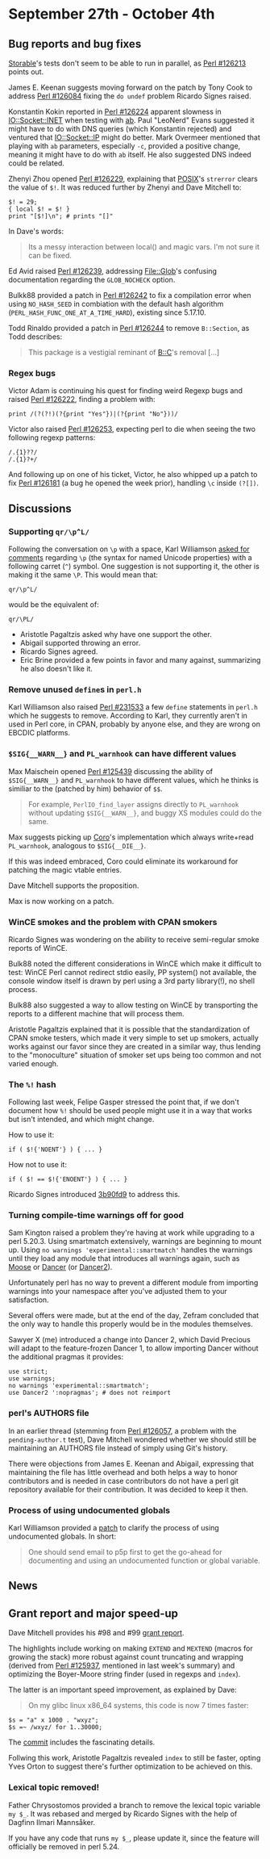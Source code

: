 # September 27th - October 4th

## Bug reports and bug fixes

[Storable](https://metacpan.org/pod/Storable)'s tests don't seem to be
able to run in parallel, as
[Perl #126213](https://rt.perl.org/Ticket/Display.html?id=126213) points
out.

James E. Keenan suggests moving forward on the patch by Tony Cook
to address [Perl #126084](https://rt.perl.org/Ticket/Display.html?id=126084)
fixing the `do undef` problem Ricardo Signes raised.

Konstantin Kokin reported in
[Perl #126224](https://rt.perl.org/Ticket/Display.html?id=126224) apparent
slowness in [IO::Socket::INET](https://metacpan.org/pod/IO::Socket::INET)
when testing with [ab](https://httpd.apache.org/docs/2.2/programs/ab.html).
Paul "LeoNerd" Evans suggested it might have to do with DNS queries (which
Konstantin rejected) and ventured that
[IO::Socket::IP](https://metacpan.org/pod/IO::Socket::IP) might do better.
Mark Overmeer mentioned that playing with `ab` parameters, especially `-c`,
provided a positive change, meaning it might have to do with `ab` itself.
He also suggested DNS indeed could be related.

Zhenyi Zhou opened
[Perl #126229](https://rt.perl.org/Ticket/Display.html?id=126229),
explaining that [POSIX](https://metacpan.org/pod/POSIX)'s `strerror` clears
the value of `$!`. It was reduced further by Zhenyi and Dave Mitchell to:

    $! = 29;
    { local $! = $! }
    print "[$!]\n"; # prints "[]"

In Dave's words:

> Its a messy interaction between local() and magic vars.
> I'm not sure it can be fixed.

Ed Avid raised
[Perl #126239](https://rt.perl.org/Ticket/Display.html?id=126239),
addressing [File::Glob](https://metacpan.org/pod/File::Glob)'s confusing
documentation regarding the `GLOB_NOCHECK` option.

Bulkk88 provided a patch in
[Perl #126242](https://rt.perl.org/Ticket/Display.html?id=126242) to fix
a compilation error when using `NO_HASH_SEED` in combiation with the
default hash algorithm (`PERL_HASH_FUNC_ONE_AT_A_TIME_HARD`), existing
since 5.17.10.

Todd Rinaldo provided a patch in
[Perl #126244](https://rt.perl.org/Ticket/Display.html?id=126244) to
remove `B::Section`, as Todd describes:

> This package is a vestigial reminant of
> [B::C](https://metacpan.org/pod/B::C)'s removal [...]

### Regex bugs

Victor Adam is continuing his quest for finding weird Regexp bugs and
raised [Perl #126222](https://rt.perl.org/Ticket/Display.html?id=126222),
finding a problem with:

    print /(?(?!)(?{print "Yes"})|(?{print "No"}))/

Victor also raised
[Perl #126253](https://rt.perl.org/Ticket/Display.html?id=126253),
expecting perl to die when seeing the two following regexp patterns:

    /.{1}??/
    /.{1}?+/

And following up on one of his ticket, Victor, he also whipped up a
patch to fix
[Perl #126181](https://rt.perl.org/Ticket/Display.html?id=126181)
(a bug he opened the week prior), handling `\c` inside `(?[])`.

## Discussions

### Supporting `qr/\p^L/`

Following the conversation on `\p` with a space, Karl Williamson
[asked for comments](...)
regarding `\p` (the syntax for named Unicode properties) with a following
carret (`^`) symbol. One suggestion is not supporting it, the other is
making it the same `\P`. This would mean that:

    qr/\p^L/

would be the equivalent of:

    qr/\PL/

* Aristotle Pagaltzis asked why have one support the other.
* Abigail supported throwing an error.
* Ricardo Signes agreed.
* Eric Brine provided a few points in favor and many against, summarizing
  he also doesn't like it.

### Remove unused `define`s in `perl.h`

Karl Williamson also raised
[Perl #231533](http://nntp.perl.org/group/perl.perl5.porters/231533) a few
`define` statements in `perl.h` which he suggests to remove. According to
Karl, they currently aren't in used in Perl core, in CPAN, probably by
anyone else, and they are wrong on EBCDIC platforms.

### `$SIG{__WARN__}` and `PL_warnhook` can have different values

Max Maischein opened
[Perl #125439](https://rt.perl.org/Ticket/Display.html?id=125439)
discussing the ability of `$SIG{__WARN__}` and `PL_warnhook` to have
different values, which he thinks is similiar to the (patched by him)
behavior of `$$`.

> For example, `PerlIO_find_layer` assigns directly to `PL_warnhook`
> without updating `$SIG{__WARN__}`, and buggy XS modules could
> do the same.

Max suggests picking up [Coro](https://metacpan.org/pod/Coro)'s
implementation which always write+read `PL_warnhook`, analogous to
`$SIG{__DIE__}`.

If this was indeed embraced, Coro could eliminate its workaround
for patching the magic vtable entries.

Dave Mitchell supports the proposition.

Max is now working on a patch.

### WinCE smokes and the problem with CPAN smokers

Ricardo Signes was wondering on the ability to receive semi-regular
smoke reports of WinCE.

Bulk88 noted the different considerations in WinCE which make it difficult
to test: WinCE Perl cannot redirect stdio easily, PP system() not available,
the console window itself is drawn by perl using a 3rd party library(!),
no shell process.

Bulk88 also suggested a way to allow testing on WinCE by transporting the
reports to a different machine that will process them.

Aristotle Pagaltzis explained that it is possible that the standardization
of CPAN smoke testers, which made it very simple to set up smokers,
actually works against our favor since they are created in a similar way,
thus lending to the "monoculture" situation of smoker set ups being too
common and not varied enough.

### The `%!` hash

Following last week, Felipe Gasper stressed the point that, if we don't
document how `%!` should be used people might use it in a way that works
but isn't intended, and which might change.

How to use it:

    if ( $!{'NOENT'} ) { ... }

How not to use it:

    if ( $! == $!{'ENOENT'} ) { ... }

Ricardo Signes introduced
[3b90fd9](http://perl5.git.perl.org/perl.git/commitdiff/3b90fd9) to
address this.

### Turning compile-time warnings off for good

Sam Kington raised a problem they're having at work while upgrading to
a perl 5.20.3. Using smartmatch extensively, warnings are beginning to
mount up. Using `no warnings 'experimental::smartmatch'` handles the
warnings until they load any module that introduces all warnings again,
such as [Moose](https://metacpan.org/pod/Moose) or
[Dancer](https://metacpan.org/pod/Dancer/) (or
[Dancer2](https://metacpan.org/pod/Dancer2)).

Unfortunately perl has no way to prevent a different module from importing
warnings into your namespace after you've adjusted them to your
satisfaction.

Several offers were made, but at the end of the day, Zefram concluded that
the only way to handle this properly would be in the modules themselves.

Sawyer X (me) introduced a change into Dancer 2, which David Precious will
adapt to the feature-frozen Dancer 1, to allow importing Dancer without
the additional pragmas it provides:

    use strict;
    use warnings;
    no warnings 'experimental::smartmatch';
    use Dancer2 ':nopragmas'; # does not reimport

### perl's AUTHORS file

In an earlier thread (stemming from
[Perl #126057](https://rt.perl.org/Ticket/Display.html?id=126057), a
problem with the `pending-author.t` test), Dave Mitchell wondered whether
we should still be maintaining an AUTHORS file instead of simply using
Git's history.

There were objections from James E. Keenan and Abigail, expressing that
maintaining the file has little overhead and both helps a way to honor
contributors and is needed in case contributors do not have a perl git
repository available for their contribution. It was decided to keep it
then.

### Process of using undocumented globals

Karl Williamson provided a
[patch](http://perl5.git.perl.org/perl.git/commitdiff/5a4fed095144d9c2f728401b3a0938f80aca4bcc)
to clarify the process of using undocumented globals. In short:

> One should send email to p5p first to get the go-ahead for documenting
> and using an undocumented function or global variable. 

## News

## Grant report and major speed-up

Dave Mitchell provides his #98 and #99
[grant report](http://nntp.perl.org/group/perl.perl5.porters/231501).

The highlights include working on making `EXTEND` and `MEXTEND` (macros
for growing the stack) more robust against count truncating and wrapping
(derived from
[Perl #125937](https://rt.perl.org/Ticket/Display.html?id=125937),
mentioned in last week's summary) and optimizing the Boyer-Moore string
finder (used in regexps and `index`).

The latter is an important speed improvement, as explained by Dave:

> On my glibc linux x86\_64 systems, this code is now 7 times faster:

    $s = "a" x 1000 . "wxyz";
    $s =~ /wxyz/ for 1..30000;

The [commit](http://perl5.git.perl.org/perl.git/commitdiff/2119163cf9aaa352780f851b9f0b14473ec55a41)
includes the fascinating details.

Follwing this work, Aristotle Pagaltzis revealed `index` to still be
faster, opting Yves Orton to suggest there's further optimization to be
achieved on this.

### Lexical topic removed!

Father Chrysostomos provided a branch to remove the lexical topic variable
`my $_`. It was rebased and merged by Ricardo Signes with the help of
Dagfinn Ilmari Mannsåker.

If you have any code that runs `my $_`, please update it, since the
feature will officially be removed in perl 5.24.

